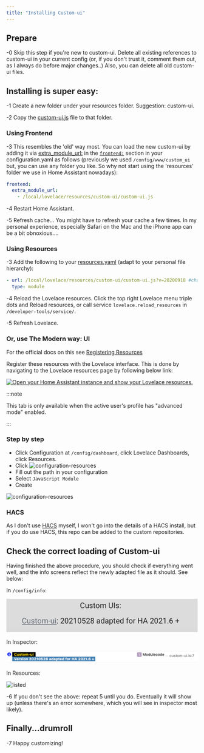 ```yaml
---
title: "Installing Custom-ui"
---
```


## Prepare

-0 Skip this step if you're new to custom-ui.
Delete all existing references to custom-ui in your current config (or, if you don't trust it, comment them out, as I always do before major changes..) Also, you can delete all old custom-ui files.

## Installing is super easy:

-1 Create a new folder under your resources folder. Suggestion: custom-ui.

-2 Copy the [custom-ui.js](https://github.com/Mariusthvdb/custom-ui/blob/master/custom-ui.js) file to that folder.

### Using Frontend
-3 This resembles the 'old' way most. You can load the new custom-ui by adding it via [extra_module_url:](https://www.home-assistant.io/integrations/frontend/#extra_module_url) in the [`frontend:`](https://www.home-assistant.io/integrations/frontend/) section in your configuration.yaml as follows (previously we used `/config/www/custom_ui` but, you can use any folder you like. So why not start using the 'resources' folder we use in Home Assistant nowadays):

   ```yaml
   frontend:
     extra_module_url:
       - /local/lovelace/resources/custom-ui/custom-ui.js
   ```

-4 Restart Home Assistant.

-5 Refresh cache...
You might have to refresh your cache a few times. In my personal experience, especially Safari on the Mac and the iPhone app can be a bit obnoxious....

### Using Resources
-3 Add the following to your [resources.yaml](https://www.home-assistant.io/lovelace/dashboards-and-views/#resources) (adapt to your personal file hierarchy):

   ```yaml
   - url: /local/lovelace/resources/custom-ui/custom-ui.js?v=20200918 #change this v-number on each update
     type: module
  ```
-4 Reload the Lovelace resources.
Click the top right Lovelace menu triple dots and Reload resources, or call service `lovelace.reload_resources` in `/developer-tools/service/`.

-5 Refresh Lovelace. 

### Or, use The Modern way: UI
For the official docs on this see [Registering Resources](https://developers.home-assistant.io/docs/frontend/custom-ui/registering-resources)

Register these resources with the Lovelace interface. This is done by navigating to the Lovelace resources page by following below link:

[![Open your Home Assistant instance and show your Lovelace resources.](https://my.home-assistant.io/badges/lovelace_resources.svg)](https://my.home-assistant.io/redirect/lovelace_resources/)

:::note

This tab is only available when the active user's profile has "advanced mode" enabled.

:::

### Step by step
- Click Configuration at `/config/dashboard`, click Lovelace Dashboards, click Resources.
- Click
![configuration-resources](https://github.com/Mariusthvdb/custom-ui/blob/master/add.png)
- Fill out the path in your configuration
- Select `JavaScript Module`
- Create

![configuration-resources](https://github.com/Mariusthvdb/custom-ui/blob/master/configuration-resources.png)

### HACS
As I don't use [HACS](https://hacs.xyz) myself, I won't go into the details of a HACS install, but if you do use HACS, this repo can be added to the custom repositories.

## Check the correct loading of Custom-ui
Having finished the above procedure, you should check if everything went well, and the info screens reflect the newly adapted file as it should. See below:

In `/config/info`:

![info](https://github.com/Mariusthvdb/custom-ui/blob/master/info.png)

In Inspector:

![inspector](https://github.com/Mariusthvdb/custom-ui/blob/master/Module-in-Inspector.png)

In Resources:

![listed](https://github.com/Mariusthvdb/custom-ui/blob/master/listed-resources.png)

-6 If you don't see the above: repeat 5 until you do. Eventually it will show up (unless there's an error somewhere, which you will see in inspector most likely).

## Finally...drumroll
-7 Happy customizing!

